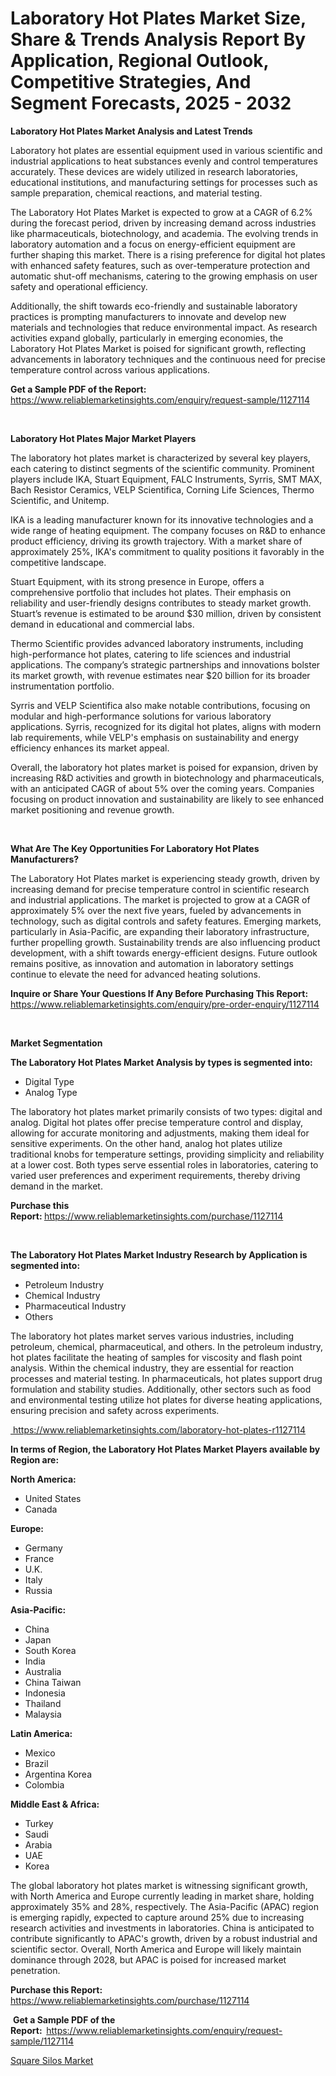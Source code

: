 <p><h1>Laboratory Hot Plates Market Size, Share & Trends Analysis Report By Application, Regional Outlook, Competitive Strategies, And Segment Forecasts, 2025 - 2032</h1></p><p><strong>Laboratory Hot Plates Market Analysis and Latest Trends</strong></p>
<p><p>Laboratory hot plates are essential equipment used in various scientific and industrial applications to heat substances evenly and control temperatures accurately. These devices are widely utilized in research laboratories, educational institutions, and manufacturing settings for processes such as sample preparation, chemical reactions, and material testing.</p><p>The Laboratory Hot Plates Market is expected to grow at a CAGR of 6.2% during the forecast period, driven by increasing demand across industries like pharmaceuticals, biotechnology, and academia. The evolving trends in laboratory automation and a focus on energy-efficient equipment are further shaping this market. There is a rising preference for digital hot plates with enhanced safety features, such as over-temperature protection and automatic shut-off mechanisms, catering to the growing emphasis on user safety and operational efficiency.</p><p>Additionally, the shift towards eco-friendly and sustainable laboratory practices is prompting manufacturers to innovate and develop new materials and technologies that reduce environmental impact. As research activities expand globally, particularly in emerging economies, the Laboratory Hot Plates Market is poised for significant growth, reflecting advancements in laboratory techniques and the continuous need for precise temperature control across various applications.</p></p>
<p><strong>Get a Sample PDF of the Report:&nbsp;</strong> <a href="https://www.reliablemarketinsights.com/enquiry/request-sample/1127114?utm_campaign=2199&utm_medium=2&utm_source=Github&utm_content=ia&utm_term=10042025&utm_id=laboratory-hot-plates">https://www.reliablemarketinsights.com/enquiry/request-sample/1127114</a></p>
<p>&nbsp;</p>
<p><strong>Laboratory Hot Plates Major Market Players</strong></p>
<p><p>The laboratory hot plates market is characterized by several key players, each catering to distinct segments of the scientific community. Prominent players include IKA, Stuart Equipment, FALC Instruments, Syrris, SMT MAX, Bach Resistor Ceramics, VELP Scientifica, Corning Life Sciences, Thermo Scientific, and Unitemp. </p><p>IKA is a leading manufacturer known for its innovative technologies and a wide range of heating equipment. The company focuses on R&D to enhance product efficiency, driving its growth trajectory. With a market share of approximately 25%, IKA's commitment to quality positions it favorably in the competitive landscape.</p><p>Stuart Equipment, with its strong presence in Europe, offers a comprehensive portfolio that includes hot plates. Their emphasis on reliability and user-friendly designs contributes to steady market growth. Stuart’s revenue is estimated to be around $30 million, driven by consistent demand in educational and commercial labs.</p><p>Thermo Scientific provides advanced laboratory instruments, including high-performance hot plates, catering to life sciences and industrial applications. The company’s strategic partnerships and innovations bolster its market growth, with revenue estimates near $20 billion for its broader instrumentation portfolio.</p><p>Syrris and VELP Scientifica also make notable contributions, focusing on modular and high-performance solutions for various laboratory applications. Syrris, recognized for its digital hot plates, aligns with modern lab requirements, while VELP's emphasis on sustainability and energy efficiency enhances its market appeal.</p><p>Overall, the laboratory hot plates market is poised for expansion, driven by increasing R&D activities and growth in biotechnology and pharmaceuticals, with an anticipated CAGR of about 5% over the coming years. Companies focusing on product innovation and sustainability are likely to see enhanced market positioning and revenue growth.</p></p>
<p>&nbsp;</p>
<p><strong>What Are The Key Opportunities For Laboratory Hot Plates Manufacturers?</strong></p>
<p><p>The Laboratory Hot Plates market is experiencing steady growth, driven by increasing demand for precise temperature control in scientific research and industrial applications. The market is projected to grow at a CAGR of approximately 5% over the next five years, fueled by advancements in technology, such as digital controls and safety features. Emerging markets, particularly in Asia-Pacific, are expanding their laboratory infrastructure, further propelling growth. Sustainability trends are also influencing product development, with a shift towards energy-efficient designs. Future outlook remains positive, as innovation and automation in laboratory settings continue to elevate the need for advanced heating solutions.</p></p>
<p><strong>Inquire or Share Your Questions If Any Before Purchasing This Report:</strong> <a href="https://www.reliablemarketinsights.com/enquiry/pre-order-enquiry/1127114?utm_campaign=2199&utm_medium=2&utm_source=Github&utm_content=ia&utm_term=10042025&utm_id=laboratory-hot-plates">https://www.reliablemarketinsights.com/enquiry/pre-order-enquiry/1127114</a></p>
<p>&nbsp;</p>
<p><strong>Market Segmentation</strong></p>
<p><strong>The Laboratory Hot Plates Market Analysis by types is segmented into:</strong></p>
<p><ul><li>Digital Type</li><li>Analog Type</li></ul></p>
<p><p>The laboratory hot plates market primarily consists of two types: digital and analog. Digital hot plates offer precise temperature control and display, allowing for accurate monitoring and adjustments, making them ideal for sensitive experiments. On the other hand, analog hot plates utilize traditional knobs for temperature settings, providing simplicity and reliability at a lower cost. Both types serve essential roles in laboratories, catering to varied user preferences and experiment requirements, thereby driving demand in the market.</p></p>
<p><strong>Purchase this Report:&nbsp;</strong><a href="https://www.reliablemarketinsights.com/purchase/1127114?utm_campaign=2199&utm_medium=2&utm_source=Github&utm_content=ia&utm_term=10042025&utm_id=laboratory-hot-plates">https://www.reliablemarketinsights.com/purchase/1127114</a></p>
<p>&nbsp;</p>
<p><strong>The Laboratory Hot Plates Market Industry Research by Application is segmented into:</strong></p>
<p><ul><li>Petroleum Industry</li><li>Chemical Industry</li><li>Pharmaceutical Industry</li><li>Others</li></ul></p>
<p><p>The laboratory hot plates market serves various industries, including petroleum, chemical, pharmaceutical, and others. In the petroleum industry, hot plates facilitate the heating of samples for viscosity and flash point analysis. Within the chemical industry, they are essential for reaction processes and material testing. In pharmaceuticals, hot plates support drug formulation and stability studies. Additionally, other sectors such as food and environmental testing utilize hot plates for diverse heating applications, ensuring precision and safety across experiments.</p></p>
<p><a href="https://www.reliablemarketinsights.com/laboratory-hot-plates-r1127114?utm_campaign=2199&utm_medium=2&utm_source=Github&utm_content=ia&utm_term=10042025&utm_id=laboratory-hot-plates">&nbsp;https://www.reliablemarketinsights.com/laboratory-hot-plates-r1127114</a></p>
<p><strong>In terms of Region, the Laboratory Hot Plates Market Players available by Region are:</strong></p>
<p>
    <p> <strong> North America: </strong>
        <ul>
            <li>United States</li>
            <li>Canada</li>
        </ul>
        </p> 
    <p> <strong> Europe: </strong>
        <ul>
            <li>Germany</li>
            <li>France</li>
            <li>U.K.</li>
            <li>Italy</li>
            <li>Russia</li>
        </ul>
        </p> 
    <p> <strong> Asia-Pacific: </strong>
        <ul>
            <li>China</li>
            <li>Japan</li>
            <li>South Korea</li>
            <li>India</li>
            <li>Australia</li>
            <li>China Taiwan</li>
            <li>Indonesia</li>
            <li>Thailand</li>
            <li>Malaysia</li>
        </ul>
        </p> 
    <p> <strong> Latin America: </strong>
        <ul>
            <li>Mexico</li>
            <li>Brazil</li>
            <li>Argentina Korea</li>
            <li>Colombia</li>
        </ul>
        </p> 
    <p> <strong> Middle East & Africa: </strong>
        <ul>
            <li>Turkey</li>
            <li>Saudi</li>
            <li>Arabia</li>
            <li>UAE</li>
            <li>Korea</li>
        </ul>
    </p>
    </p>
<p><p>The global laboratory hot plates market is witnessing significant growth, with North America and Europe currently leading in market share, holding approximately 35% and 28%, respectively. The Asia-Pacific (APAC) region is emerging rapidly, expected to capture around 25% due to increasing research activities and investments in laboratories. China is anticipated to contribute significantly to APAC's growth, driven by a robust industrial and scientific sector. Overall, North America and Europe will likely maintain dominance through 2028, but APAC is poised for increased market penetration.</p></p>
<p><strong>Purchase this Report: </strong><a href="https://www.reliablemarketinsights.com/purchase/1127114?utm_campaign=2199&utm_medium=2&utm_source=Github&utm_content=ia&utm_term=10042025&utm_id=laboratory-hot-plates">https://www.reliablemarketinsights.com/purchase/1127114</a></p>
<p>&nbsp;<strong>Get a Sample PDF of the Report:&nbsp;&nbsp;</strong><a href="https://www.reliablemarketinsights.com/enquiry/request-sample/1127114?utm_campaign=2199&utm_medium=2&utm_source=Github&utm_content=ia&utm_term=10042025&utm_id=laboratory-hot-plates">https://www.reliablemarketinsights.com/enquiry/request-sample/1127114</a></p>
<p><strong></strong></p>
<p><p><a href="https://github.com/merkinedry7b/Market-Research-Report-List-1/blob/main/square-silos-market.md?utm_campaign=2199&utm_medium=2&utm_source=Github&utm_content=ia&utm_term=10042025&utm_id=laboratory-hot-plates">Square Silos Market</a></p></p>